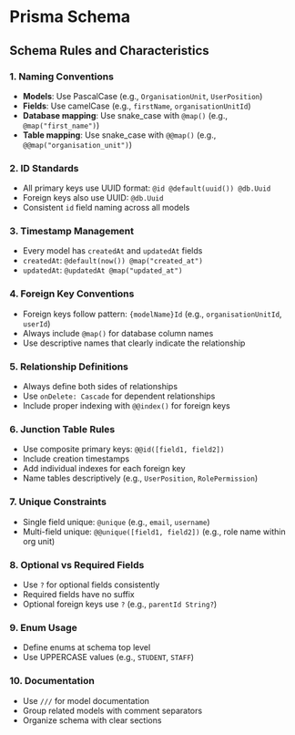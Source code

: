 # Prisma Schema

## Schema Rules and Characteristics

### 1. **Naming Conventions**

- **Models**: Use PascalCase (e.g., `OrganisationUnit`, `UserPosition`)
- **Fields**: Use camelCase (e.g., `firstName`, `organisationUnitId`)
- **Database mapping**: Use snake_case with `@map()` (e.g., `@map("first_name")`)
- **Table mapping**: Use snake_case with `@@map()` (e.g., `@@map("organisation_unit")`)

### 2. **ID Standards**

- All primary keys use UUID format: `@id @default(uuid()) @db.Uuid`
- Foreign keys also use UUID: `@db.Uuid`
- Consistent `id` field naming across all models

### 3. **Timestamp Management**

- Every model has `createdAt` and `updatedAt` fields
- `createdAt`: `@default(now()) @map("created_at")`
- `updatedAt`: `@updatedAt @map("updated_at")`

### 4. **Foreign Key Conventions**

- Foreign keys follow pattern: `{modelName}Id` (e.g., `organisationUnitId`, `userId`)
- Always include `@map()` for database column names
- Use descriptive names that clearly indicate the relationship

### 5. **Relationship Definitions**

- Always define both sides of relationships
- Use `onDelete: Cascade` for dependent relationships
- Include proper indexing with `@@index()` for foreign keys

### 6. **Junction Table Rules**

- Use composite primary keys: `@@id([field1, field2])`
- Include creation timestamps
- Add individual indexes for each foreign key
- Name tables descriptively (e.g., `UserPosition`, `RolePermission`)

### 7. **Unique Constraints**

- Single field unique: `@unique` (e.g., `email`, `username`)
- Multi-field unique: `@@unique([field1, field2])` (e.g., role name within org unit)

### 8. **Optional vs Required Fields**

- Use `?` for optional fields consistently
- Required fields have no suffix
- Optional foreign keys use `?` (e.g., `parentId String?`)

### 9. **Enum Usage**

- Define enums at schema top level
- Use UPPERCASE values (e.g., `STUDENT`, `STAFF`)

### 10. **Documentation**

- Use `///` for model documentation
- Group related models with comment separators
- Organize schema with clear sections
